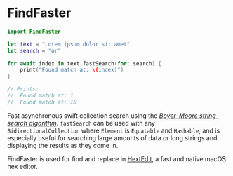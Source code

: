 # FindFaster

```swift
import FindFaster

let text = "Lorem ipsum dolor sit amet"
let search = "or"

for await index in text.fastSearch(for: search) {
    print("Found match at: \(index)")
}

// Prints:
//  Found match at: 1
//  Found match at: 15
```

Fast asynchronous swift collection search using the [_Boyer–Moore string-search algorithm_](https://en.wikipedia.org/wiki/Boyer%E2%80%93Moore_string-search_algorithm).  `fastSearch` can be used with any `BidirectionalCollection` where `Element` is `Equatable` and `Hashable`, and is especially useful for searching large amounts of data or long strings and displaying the results as they come in.

FindFaster is used for find and replace in [HextEdit](https://apps.apple.com/app/apple-store/id1557247094?pt=120542042&ct=github&mt=8), a fast and native macOS hex editor.
